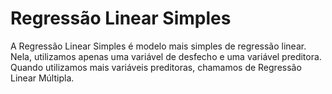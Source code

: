 # Regressão Linear Simples
A Regressão Linear Simples é modelo mais simples de regressão linear. Nela, utilizamos apenas uma variável de desfecho e uma variável preditora. Quando utilizamos mais variáveis preditoras, chamamos de Regressão Linear Múltipla.
